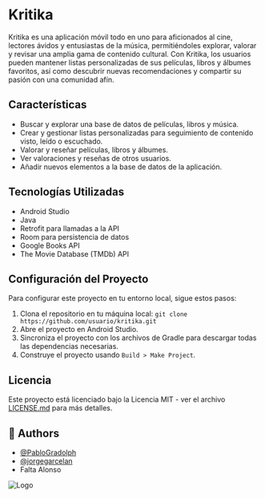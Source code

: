 # Kritika

Kritika es una aplicación móvil todo en uno para aficionados al cine, lectores ávidos y entusiastas de la música, permitiéndoles explorar, valorar y revisar una amplia gama de contenido cultural. Con Kritika, los usuarios pueden mantener listas personalizadas de sus películas, libros y álbumes favoritos, así como descubrir nuevas recomendaciones y compartir su pasión con una comunidad afín.

## Características

- Buscar y explorar una base de datos de películas, libros y música.
- Crear y gestionar listas personalizadas para seguimiento de contenido visto, leído o escuchado.
- Valorar y reseñar películas, libros y álbumes.
- Ver valoraciones y reseñas de otros usuarios.
- Añadir nuevos elementos a la base de datos de la aplicación.

## Tecnologías Utilizadas

- Android Studio
- Java
- Retrofit para llamadas a la API
- Room para persistencia de datos
- Google Books API
- The Movie Database (TMDb) API

## Configuración del Proyecto

Para configurar este proyecto en tu entorno local, sigue estos pasos:

1. Clona el repositorio en tu máquina local:
`git clone https://github.com/usuario/kritika.git`
2. Abre el proyecto en Android Studio.
3. Sincroniza el proyecto con los archivos de Gradle para descargar todas las dependencias necesarias.
4. Construye el proyecto usando `Build > Make Project`.

## Licencia

Este proyecto está licenciado bajo la Licencia MIT - ver el archivo [LICENSE.md](LICENSE.md) para más detalles.

## 👥 Authors

- [@PabloGradolph](https://github.com/PabloGradolph)
- [@jorgegarcelan](https://github.com/jorgegarcelan)
- Falta Alonso


![Logo](https://upload.wikimedia.org/wikipedia/commons/4/47/Acronimo_y_nombre_uc3m.png)
